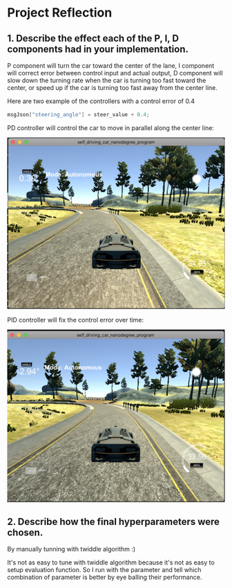 # Project Reflection

## 1. Describe the effect each of the P, I, D components had in your implementation.

P component will turn the car toward the center of the lane, I component will correct error between control input and actual output, D component will slow down the turning rate when the car is turning too fast toward the center, or speed up if the car is turning too fast away from the center line.

Here are two example of the controllers with a control error of 0.4
``` c++
msgJson["steering_angle"] = steer_value + 0.4;
```
PD controller will control the car to move in parallel along the center line:

![Image of Yaktocat](images/pid.png)

PID controller will fix the control error over time:

![Image of Yaktocat](images/pd.png)

## 2. Describe how the final hyperparameters were chosen.

By manually tunning with twiddle algorithm :)

It's not as easy to tune with twiddle algorithm because it's not as easy to setup evaluation function. So I run with the parameter and tell which combination of parameter is better by eye balling their performance.
